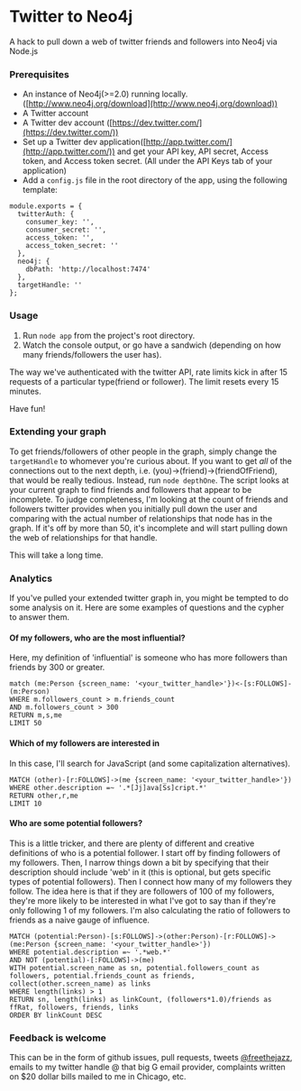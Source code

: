 # Twitter to Neo4j

A hack to pull down a web of twitter friends and followers into Neo4j via Node.js

### Prerequisites

* An instance of Neo4j(>=2.0) running locally. ([http://www.neo4j.org/download](http://www.neo4j.org/download))
* A Twitter account
* A Twitter dev account ([https://dev.twitter.com/](https://dev.twitter.com/))
* Set up a Twitter dev application([http://app.twitter.com/](http://app.twitter.com/)) and get your API key, API secret, Access token, and Access token secret.  (All under the API Keys tab of your application)
* Add a `config.js` file in the root directory of the app, using the following template:
```
module.exports = {
  twitterAuth: {
    consumer_key: '',
    consumer_secret: '',
    access_token: '',
    access_token_secret: ''
  },
  neo4j: {
    dbPath: 'http://localhost:7474'
  },
  targetHandle: ''
};
```


### Usage

1. Run `node app` from the project's root directory.
1. Watch the console output, or go have a sandwich (depending on how many friends/followers the user has).

The way we've authenticated with the twitter API, rate limits kick in after 15 requests of a particular type(friend or follower).  The limit resets every 15 minutes.

Have fun!

### Extending your graph
To get friends/followers of other people in the graph, simply change the `targetHandle` to whomever you're curious about.
If you want to get _all_ of the connections out to the next depth, i.e. (you)->(friend)->(friendOfFriend), that would be really tedious.
Instead, run `node depthOne`. The script looks at your current graph to find friends and followers that appear to be incomplete.
To judge completeness, I'm looking at the count of friends and followers twitter provides when you initially pull down the user
and comparing with the actual number of relationships that node has in the graph. If it's off by more than 50, it's incomplete
and will start pulling down the web of relationships for that handle.

This will take a long time.

### Analytics

If you've pulled your extended twitter graph in, you might be tempted to do some analysis on it. Here are some examples of questions and the cypher to answer them.


#### Of my followers, who are the most influential?
Here, my definition of 'influential' is someone who has more followers than friends by 300 or greater.
```
match (me:Person {screen_name: '<your_twitter_handle>'})<-[s:FOLLOWS]-(m:Person)
WHERE m.followers_count > m.friends_count
AND m.followers_count > 300
RETURN m,s,me
LIMIT 50
```

#### Which of my followers are interested in <something>
In this case, I'll search for JavaScript (and some capitalization alternatives).
```
MATCH (other)-[r:FOLLOWS]->(me {screen_name: '<your_twitter_handle>'})
WHERE other.description =~ '.*[Jj]ava[Ss]cript.*'
RETURN other,r,me
LIMIT 10
```

#### Who are some potential followers?
This is a little tricker, and there are plenty of different and creative definitions of who is a potential follower. I start off by finding followers of my followers. Then, I narrow things down a bit by specifying that their description should include 'web' in it (this is optional, but gets specific types of potential followers). Then I connect how many of my followers they follow.  The idea here is that if they are followers of 100 of my followers, they're more likely to be interested in what I've got to say than if they're only following 1 of my followers. I'm also calculating the ratio of followers to friends as a naive gauge of influence.

```
MATCH (potential:Person)-[s:FOLLOWS]->(other:Person)-[r:FOLLOWS]->(me:Person {screen_name: '<your_twitter_handle>'})
WHERE potential.description =~ '.*web.*'
AND NOT (potential)-[:FOLLOWS]->(me)
WITH potential.screen_name as sn, potential.followers_count as followers, potential.friends_count as friends, collect(other.screen_name) as links
WHERE length(links) > 1
RETURN sn, length(links) as linkCount, (followers*1.0)/friends as ffRat, followers, friends, links
ORDER BY linkCount DESC
```

### Feedback is welcome
This can be in the form of github issues, pull requests, tweets [@freethejazz](http://www.twitter.com/freethejazz), emails to my twitter handle @ that big G email provider, complaints written on $20 dollar bills mailed to me in Chicago, etc.
